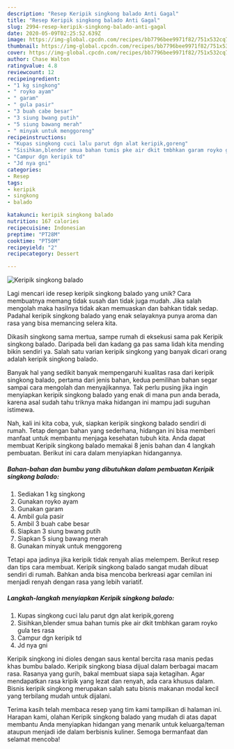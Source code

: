 ```yaml
---
description: "Resep Keripik singkong balado Anti Gagal"
title: "Resep Keripik singkong balado Anti Gagal"
slug: 2994-resep-keripik-singkong-balado-anti-gagal
date: 2020-05-09T02:25:52.639Z
image: https://img-global.cpcdn.com/recipes/bb7796bee9971f82/751x532cq70/keripik-singkong-balado-foto-resep-utama.jpg
thumbnail: https://img-global.cpcdn.com/recipes/bb7796bee9971f82/751x532cq70/keripik-singkong-balado-foto-resep-utama.jpg
cover: https://img-global.cpcdn.com/recipes/bb7796bee9971f82/751x532cq70/keripik-singkong-balado-foto-resep-utama.jpg
author: Chase Walton
ratingvalue: 4.8
reviewcount: 12
recipeingredient:
- "1 kg singkong"
- " royko ayam"
- " garam"
- " gula pasir"
- "3 buah cabe besar"
- "3 siung bwang putih"
- "5 siung bawang merah"
- " minyak untuk menggoreng"
recipeinstructions:
- "Kupas singkong cuci lalu parut dgn alat keripik,goreng"
- "Sisihkan,blender smua bahan tumis pke air dkit tmbhkan garam royko gula tes rasa"
- "Campur dgn keripik td"
- "Jd nya gni"
categories:
- Resep
tags:
- keripik
- singkong
- balado

katakunci: keripik singkong balado 
nutrition: 167 calories
recipecuisine: Indonesian
preptime: "PT28M"
cooktime: "PT50M"
recipeyield: "2"
recipecategory: Dessert

---
```



![Keripik singkong balado](https://img-global.cpcdn.com/recipes/bb7796bee9971f82/751x532cq70/keripik-singkong-balado-foto-resep-utama.jpg)

Lagi mencari ide resep keripik singkong balado yang unik? Cara membuatnya memang tidak susah dan tidak juga mudah. Jika salah mengolah maka hasilnya tidak akan memuaskan dan bahkan tidak sedap. Padahal keripik singkong balado yang enak selayaknya punya aroma dan rasa yang bisa memancing selera kita.

Dikasih singkong sama mertua, sampe rumah di eksekusi sama pak Keripik singkong balado. Daripada beli dan kadang ga pas sama lidah kita mending bikin sendiri ya. Salah satu varian keripik singkong yang banyak dicari orang adalah keripik singkong balado.

Banyak hal yang sedikit banyak mempengaruhi kualitas rasa dari keripik singkong balado, pertama dari jenis bahan, kedua pemilihan bahan segar sampai cara mengolah dan menyajikannya. Tak perlu pusing jika ingin menyiapkan keripik singkong balado yang enak di mana pun anda berada, karena asal sudah tahu triknya maka hidangan ini mampu jadi suguhan istimewa.


Nah, kali ini kita coba, yuk, siapkan keripik singkong balado sendiri di rumah. Tetap dengan bahan yang sederhana, hidangan ini bisa memberi manfaat untuk membantu menjaga kesehatan tubuh kita. Anda dapat membuat Keripik singkong balado memakai 8 jenis bahan dan 4 langkah pembuatan. Berikut ini cara dalam menyiapkan hidangannya.

<!--inarticleads1-->

##### Bahan-bahan dan bumbu yang dibutuhkan dalam pembuatan Keripik singkong balado:

1. Sediakan 1 kg singkong
1. Gunakan  royko ayam
1. Gunakan  garam
1. Ambil  gula pasir
1. Ambil 3 buah cabe besar
1. Siapkan 3 siung bwang putih
1. Siapkan 5 siung bawang merah
1. Gunakan  minyak untuk menggoreng


Tetapi apa jadinya jika keripik tidak renyah alias melempem. Berikut resep dan tips cara membuat. Keripik singkong balado sangat mudah dibuat sendiri di rumah. Bahkan anda bisa mencoba berkreasi agar cemilan ini menjadi renyah dengan rasa yang lebih variatif. 

<!--inarticleads2-->

##### Langkah-langkah menyiapkan Keripik singkong balado:

1. Kupas singkong cuci lalu parut dgn alat keripik,goreng
1. Sisihkan,blender smua bahan tumis pke air dkit tmbhkan garam royko gula tes rasa
1. Campur dgn keripik td
1. Jd nya gni


Keripik singkong ini dioles dengan saus kental bercita rasa manis pedas khas bumbu balado. Keripik singkong biasa dijual dalam berbagai macam rasa. Rasanya yang gurih, bakal membuat siapa saja ketagihan. Agar mendapatkan rasa kripik yang lezat dan renyah, ada cara khusus dalam. Bisnis keripik singkong merupakan salah satu bisnis makanan modal kecil yang terbilang mudah untuk dijalani. 

Terima kasih telah membaca resep yang tim kami tampilkan di halaman ini. Harapan kami, olahan Keripik singkong balado yang mudah di atas dapat membantu Anda menyiapkan hidangan yang menarik untuk keluarga/teman ataupun menjadi ide dalam berbisnis kuliner. Semoga bermanfaat dan selamat mencoba!
